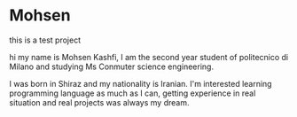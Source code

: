 # Mohsen
this is a test project

hi my name is Mohsen Kashfi, I am the second year student of politecnico di Milano and studying Ms Conmuter science engineering.

I was born in Shiraz and my nationality is Iranian. I'm interested learning programming language as much as I can, getting experience in real situation and real projects was always my dream.
